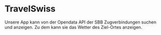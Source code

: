 # TravelSwiss
Unsere App kann von der Opendata API der SBB Zugverbindungen suchen und anzeigen. Zu dem kann sie das Wetter des Ziel-Ortes anzeigen.
